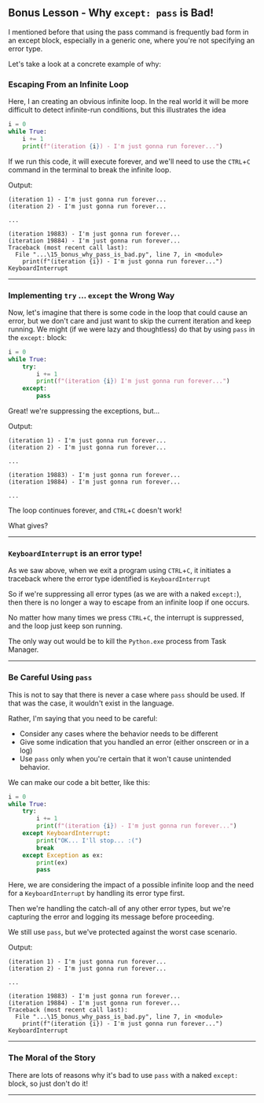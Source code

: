 ## Bonus Lesson - Why `except: pass` is Bad!

I mentioned before that using the pass command is frequently bad form in an 
except block, especially in a generic one, where you're not specifying an error
type.

Let's take a look at a concrete example of why:

### Escaping From an Infinite Loop

Here, I an creating an obvious infinite loop. In the real world it will be 
more difficult to detect infinite-run conditions, but this illustrates the idea

```python
i = 0
while True:
    i += 1
    print(f"(iteration {i}) - I'm just gonna run forever...")
```

If we run this code, it will execute forever, and we'll need to use the
`CTRL`+`C` command in the terminal to break the infinite loop.

Output:

```
(iteration 1) - I'm just gonna run forever...
(iteration 2) - I'm just gonna run forever...

...

(iteration 19883) - I'm just gonna run forever...
(iteration 19884) - I'm just gonna run forever...
Traceback (most recent call last):
  File "...\15_bonus_why_pass_is_bad.py", line 7, in <module>
    print(f"(iteration {i}) - I'm just gonna run forever...")
KeyboardInterrupt
```

---

### Implementing `try` ... `except` the Wrong Way

Now, let's imagine that there is some code in the loop that could cause an
error, but we don't care and just want to skip the current iteration and keep
running. We might (if we were lazy and thoughtless) do that by using `pass` in
the `except:` block:

```python
i = 0
while True:
    try:
        i += 1
        print(f"(iteration {i}) I'm just gonna run forever...")
    except:
        pass
```

Great! we're suppressing the exceptions, but...

Output:

```
(iteration 1) - I'm just gonna run forever...
(iteration 2) - I'm just gonna run forever...

...

(iteration 19883) - I'm just gonna run forever...
(iteration 19884) - I'm just gonna run forever...

...
```

The loop continues forever, and `CTRL`+`C` doesn't work!

What gives?

---

### `KeyboardInterrupt` is an error type!

As we saw above, when we exit a program using `CTRL`+`C`, it initiates a
traceback where the error type identified is `KeyboardInterrupt`

So if we're suppressing all error types (as we are with a naked `except:`),
then there is no longer a way to escape from an infinite loop if one occurs.

No matter how many times we press `CTRL`+`C`, the interrupt is suppressed, and 
the loop just keep son running.

The only way out would be to kill the `Python.exe` process from Task Manager.

---

### Be Careful Using `pass`

This is not to say that there is never a case where `pass` should be used. If
that was the case, it wouldn't exist in the language.

Rather, I'm saying that you need to be careful:

* Consider any cases where the behavior needs to be different
* Give some indication that you handled an error (either onscreen or in a log)
* Use `pass` only when you're certain that it won't cause unintended behavior.

We can make our code a bit better, like this:

```python
i = 0
while True:
    try:
        i += 1
        print(f"(iteration {i}) - I'm just gonna run forever...")
    except KeyboardInterrupt:
        print("OK... I'll stop... :(")
        break
    except Exception as ex:
        print(ex)
        pass
```

Here, we are considering the impact of a possible infinite loop and the
need for a `KeyboardInterrupt` by handling its error type first.

Then we're handling the catch-all of any other error types, but we're capturing
the error and logging its message before proceeding.

We still use `pass`, but we've protected against the worst case scenario.

Output:

```
(iteration 1) - I'm just gonna run forever...
(iteration 2) - I'm just gonna run forever...

...

(iteration 19883) - I'm just gonna run forever...
(iteration 19884) - I'm just gonna run forever...
Traceback (most recent call last):
  File "...\15_bonus_why_pass_is_bad.py", line 7, in <module>
    print(f"(iteration {i}) - I'm just gonna run forever...")
KeyboardInterrupt
```

---

### The Moral of the Story

There are lots of reasons why it's bad to use `pass` with a naked `except:`
block, so just don't do it!

---
